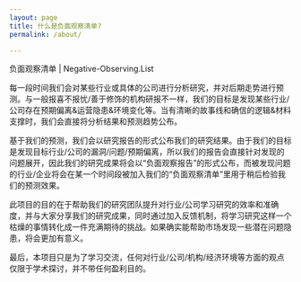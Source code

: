 ```yaml
---
layout: page
title: 什么是负面观察清单?
permalink: /about/

---
```

负面观察清单 | Negative-Observing.List

每一段时间我们会对某些行业或具体的公司进行分析研究，并对后期走势进行预测。与一般报喜不报忧/善于修饰的机构研报不一样，我们的目标是发现某些行业/公司存在预期偏离&运营隐患&环境变化等。当有清晰的故事线和确信的逻辑&材料支撑时，我们会直接将分析结果和预测趋势公布。

基于我们的预测，我们会以研究报告的形式公布我们的研究结果。由于我们的目标是发现目标行业/公司的漏洞/问题/预期偏离，所以我们的报告会直接针对发现的问题展开，因此我们的研究成果将会以“负面观察报告”的形式公布，而被发现问题的行业/企业将会在某一个时间段被加入我们的“负面观察清单”里用于稍后检验我们的预测效果。

此项目的目的在于帮助我们的研究团队提升对行业/公司学习研究的效率和准确度，并与大家分享我们的研究成果，同时通过加入反馈机制，将学习研究这样一个枯燥的事情转化成一件充满期待的挑战。如果确实能帮助市场发现一些潜在问题隐患，将会更加有意义。

最后，本项目只是为了学习交流，任何对行业/公司/机构/经济环境等方面的观点仅限于学术探讨，并不带任何盈利目的。
